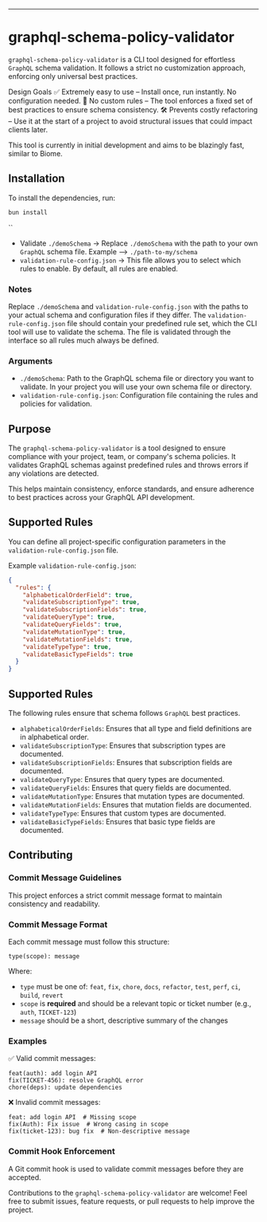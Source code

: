 ---

# graphql-schema-policy-validator

`graphql-schema-policy-validator` is a CLI tool designed for effortless `GraphQL` schema validation. It follows a strict no customization approach, enforcing only universal best practices.

Design Goals
✅ Extremely easy to use – Install once, run instantly. No configuration needed.
🚫 No custom rules – The tool enforces a fixed set of best practices to ensure schema consistency.
🛠️ Prevents costly refactoring – Use it at the start of a project to avoid structural issues that could impact clients later.

This tool is currently in initial development and aims to be blazingly fast, similar to Biome.

## Installation

To install the dependencies, run:

```bash
bun install
```
``
- Validate `./demoSchema` → Replace `./demoSchema` with the path to your own `GraphQL` schema file. Example --> `./path-to-my/schema`
- `validation-rule-config.json` → This file allows you to select which rules to enable. 
By default, all rules are enabled.

### Notes

Replace `./demoSchema` and `validation-rule-config.json` with the paths to your actual schema and configuration files if they differ.
The `validation-rule-config.json` file should contain your predefined rule set, which the CLI tool will use to validate the schema. The file is validated through the interface so all rules much always be defined. 

### Arguments

- `./demoSchema`: Path to the GraphQL schema file or directory you want to validate. In your project you will use your own schema file or directory.
- `validation-rule-config.json`: Configuration file containing the rules and policies for validation.

## Purpose

The `graphql-schema-policy-validator` is a tool designed to ensure compliance with your project, team, or company's schema policies. It validates GraphQL schemas against predefined rules and throws errors if any violations are detected.

This helps maintain consistency, enforce standards, and ensure adherence to best practices across your GraphQL API development.

## Supported Rules

You can define all project-specific configuration parameters in the `validation-rule-config.json` file.

Example `validation-rule-config.json`:

```json
{
  "rules": {
    "alphabeticalOrderField": true, 
    "validateSubscriptionType": true,
    "validateSubscriptionFields": true,
    "validateQueryType": true,
    "validateQueryFields": true,
    "validateMutationType": true,
    "validateMutationFields": true,
    "validateTypeType": true,
    "validateBasicTypeFields": true
  }
}
```

## Supported Rules

The following rules ensure that schema follows `GraphQL` best practices. 
- `alphabeticalOrderFields`: Ensures that all type and field definitions are in alphabetical order. 
- `validateSubscriptionType`: Ensures that subscription types are documented.
- `validateSubscriptionFields`: Ensures that subscription fields are documented.
- `validateQueryType`: Ensures that query types are documented.
- `validateQueryFields`: Ensures that query fields are documented.
- `validateMutationType`: Ensures that mutation types are documented.
- `validateMutationFields`: Ensures that mutation fields are documented.
- `validateTypeType`: Ensures that custom types are documented.
- `validateBasicTypeFields`: Ensures that basic type fields are documented.

## Contributing


### Commit Message Guidelines

This project enforces a strict commit message format to maintain consistency and readability.

### **Commit Message Format**
Each commit message must follow this structure:

```
type(scope): message
```

Where:
- `type` must be one of: `feat`, `fix`, `chore`, `docs`, `refactor`, `test`, `perf`, `ci`, `build`, `revert`
- `scope` is **required** and should be a relevant topic or ticket number (e.g., `auth`, `TICKET-123`)
- `message` should be a short, descriptive summary of the changes

### **Examples**
✅ Valid commit messages:
```
feat(auth): add login API
fix(TICKET-456): resolve GraphQL error
chore(deps): update dependencies
```

❌ Invalid commit messages:
```
feat: add login API  # Missing scope
fix(Auth): Fix issue  # Wrong casing in scope
fix(ticket-123): bug fix  # Non-descriptive message
```

### **Commit Hook Enforcement**
A Git commit hook is used to validate commit messages before they are accepted.

Contributions to the `graphql-schema-policy-validator` are welcome! Feel free to submit issues, feature requests, or pull requests to help improve the project.
